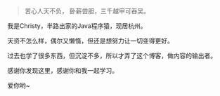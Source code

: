 > 苦心人天不负， 
> 卧薪尝胆，三千越甲可吞吴。

我是Christy，半路出家的Java程序猿，现居杭州。

天资不怎么样，偶尔又懒惰，但还是想努力让一切变得更好。

过去也学了很多东西，但沉淀不多，所以才弄了这个博客，做内容的输出者。

感谢你发现这里，感谢你和我一起学习。

爱你哟~


